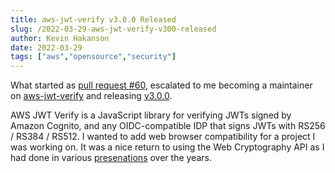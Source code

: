 ```yaml
---
title: aws-jwt-verify v3.0.0 Released
slug: /2022-03-29-aws-jwt-verify-v300-released
author: Kevin Hakanson
date: 2022-03-29
tags: ["aws","opensource","security"]
---
```


What started as [pull request #60](https://github.com/awslabs/aws-jwt-verify/pull/60), escalated to me becoming a maintainer on [aws-jwt-verify](https://github.com/awslabs/aws-jwt-verify) and releasing [v3.0.0](https://github.com/awslabs/aws-jwt-verify/releases/tag/v3.0.0).

AWS JWT Verify is a JavaScript library for verifying JWTs signed by Amazon Cognito, and any OIDC-compatible IDP that signs JWTs with RS256 / RS384 / RS512.  I wanted to add web browser compatibility for a project I was working on.  It was a nice return to using the Web Cryptography API as I had done in various [presenations](/presentations) over the years.